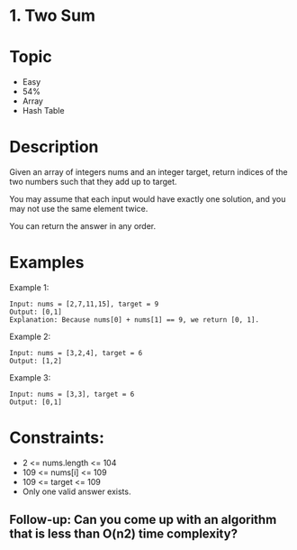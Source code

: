 # 1. Two Sum
# Topic
- Easy
- 54%
- Array
- Hash Table

# Description
Given an array of integers nums and an integer target, return indices of the two numbers such that they add up to target.

You may assume that each input would have exactly one solution, and you may not use the same element twice.

You can return the answer in any order.

 
# Examples
Example 1:

    Input: nums = [2,7,11,15], target = 9
    Output: [0,1]
    Explanation: Because nums[0] + nums[1] == 9, we return [0, 1].
Example 2:

    Input: nums = [3,2,4], target = 6
    Output: [1,2]
Example 3:

    Input: nums = [3,3], target = 6
    Output: [0,1]
    

# Constraints:

- 2 <= nums.length <= 104
- 109 <= nums[i] <= 109
- 109 <= target <= 109
- Only one valid answer exists.
 

## Follow-up: Can you come up with an algorithm that is less than O(n2) time complexity?